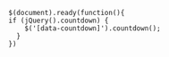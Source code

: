 <code>
$(document).ready(function(){
if (jQuery().countdown) {
  	$('[data-countdown]').countdown();
  }
})
</code>
